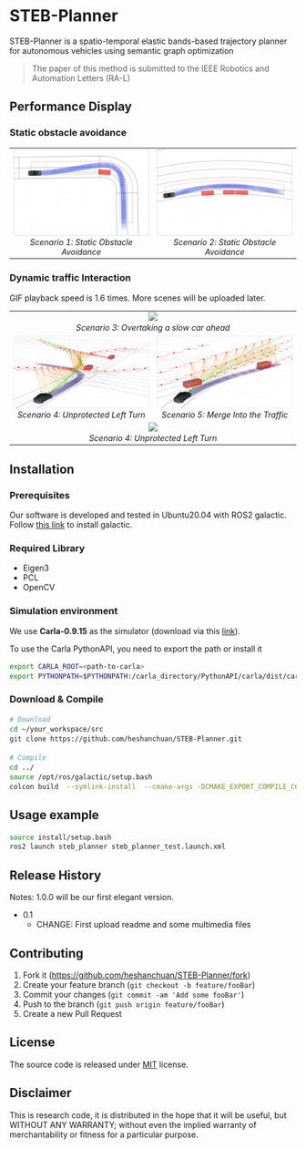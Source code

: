 # STEB-Planner
STEB-Planner is a spatio-temporal elastic bands-based trajectory planner for autonomous vehicles using semantic graph  optimization

> The paper of this method is submitted to the IEEE Robotics and Automation Letters (RA-L)



## Performance Display
### Static obstacle avoidance

<table border="0" width="100%">
  <tr>
    <td align="center" width="50%">
      <img src="docs/img/static_obstacle_avoidance_1.png" width="300"/>
      <br>
      <em>Scenario 1: Static Obstacle Avoidance</em>
    </td>
    <td align="center" width="50%">
      <img src="docs/img/static_obstacle_avoidance_2.png" width="300"/>
      <br>
      <em>Scenario 2: Static Obstacle Avoidance</em>
    </td>
  </tr>
</table>




### Dynamic traffic Interaction
GIF playback speed is 1.6 times. More scenes will be uploaded later.
<table border="0" width="100%">
  <tr>
    <td colspan="2" align="center" width="100%">
      <img src="docs/gif/overtaking.gif" width="625"/>
      <br>
      <em>Scenario 3: Overtaking a slow car ahead</em>
    </td>
  </tr>

  <tr>
    <td  align="center" width="50%">
      <img src="docs/img/Up_left_turn.png" width="300"/>
      <br>
      <em>Scenario 4: Unprotected Left Turn</em>
    </td>
    <td align="center" width="50%">
      <img src="docs/img/merge.png" width="300"/>
      <br>
      <em>Scenario 5: Merge Into the Traffic</em>
    </td>
  </tr>

  <tr>
    <td colspan="2" align="center" width="100%">
      <img src="docs/gif/Upleft.gif" width="625"/>
      <br>
      <em>Scenario 4: Unprotected Left Turn</em>
    </td>
  </tr>
</table>




## Installation

### Prerequisites

Our software is developed and tested in Ubuntu20.04 with ROS2 galactic. Follow [this link](https://docs.ros.org/en/galactic/Installation.html) to install galactic.


### Required Library
- Eigen3
- PCL
- OpenCV
### Simulation environment

We use **Carla-0.9.15** as the simulator (download via this [link](https://github.com/carla-simulator/carla/releases/tag/0.9.15)).

To use the Carla PythonAPI, you need to export the path or install it

```bash
export CARLA_ROOT=<path-to-carla>
export PYTHONPATH=$PYTHONPATH:/carla_directory/PythonAPI/carla/dist/carla-0.9.15-py3.7-linux-x86_64.egg
```


### Download & Compile
```bash
# Download
cd ~/your_workspace/src
git clone https://github.com/heshanchuan/STEB-Planner.git

# Compile
cd ../
source /opt/ros/galactic/setup.bash
colcon build  --symlink-install  --cmake-args -DCMAKE_EXPORT_COMPILE_COMMANDS=ON -DCMAKE_BUILD_TYPE=Release

```


## Usage example

```bash
source install/setup.bash
ros2 launch steb_planner steb_planner_test.launch.xml
```



## Release History
Notes: 1.0.0 will be our first elegant version.
* 0.1
    * CHANGE: First upload readme and some multimedia files


## Contributing

1. Fork it (<https://github.com/heshanchuan/STEB-Planner/fork>)
2. Create your feature branch (`git checkout -b feature/fooBar`)
3. Commit your changes (`git commit -am 'Add some fooBar'`)
4. Push to the branch (`git push origin feature/fooBar`)
5. Create a new Pull Request

## License

The source code is released under [MIT](https://opensource.org/licenses/MIT) license.

## Disclaimer

This is research code, it is distributed in the hope that it will be useful, but WITHOUT ANY WARRANTY; without even the implied warranty of merchantability or fitness for a particular purpose.